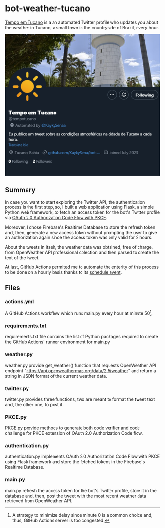 # bot-weather-tucano
[Tempo em Tucano](https://twitter.com/tempotucano) is a an automated Twitter profile who updates you about the weather in Tucano, a small town in the countryside of Brazil, every hour.

<center>
    <img src="assets/tempotucano.png" alt="asdasd">
</center>

## Summary
In case you want to start exploring the Twitter API, the authentication process is the first step, so, I built a web application using Flask, a simple Python web framework, to fetch an access token for the bot's Twitter profile via [OAuth 2.0 Authorization Code Flow with PKCE](https://developer.twitter.com/en/docs/authentication/oauth-2-0/user-access-token). 

Moreover, I chose Firebase's Realtime Database to store the refresh token and, then, generate a new access token without prompting the user to give an authorization again since the access token was only valid for 2 hours.

About the tweets in itself, the weather data was obtained, free of charge, from OpenWeather API professional colection and then parsed to create the text of the tweet.

At last, GitHub Actions permited me to automate the enterity of this process to be done on a hourly basis thanks to its [schedule event](https://docs.github.com/en/actions/using-workflows/events-that-trigger-workflows#schedule).

## Files

### actions.yml
A GitHub Actions workflow which runs main.py every hour at minute 50[^1].

[^1]: A strategy to minimize delay since minute 0 is a common choice and, thus, GitHub Actions server is too congested. 

### requirements.txt

requirements.txt file contains the list of Python packages required to create the GitHub Actions' runner environment for main.py.

### weather.py
weather.py provide get_weather() function that requests OpenWeather API endpoint "https://api.openweathermap.org/data/2.5/weather" and return a string in JSON format of the current weather data.

### twitter.py

twitter.py provides three functions, two are meant to format the tweet text and, the other one, to post it.

### PKCE.py

PKCE.py provide methods to generate both code verifier and code challenge for PKCE extension of OAuth 2.0 Authorization Code flow.

### authentication.py

authentication.py implements OAuth 2.0 Authorization Code Flow with PKCE using Flask framework and store the fetched tokens in the Firebase's Realtime Database.

### main.py

main.py refresh the access token for the bot's Twitter profile, store it in the database and, then, post the tweet with the most recent weather data retrieved from OpenWeather API.
